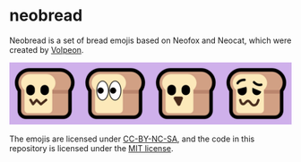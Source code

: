 # neobread

Neobread is a set of bread emojis based on Neofox and Neocat, which were created
by [Volpeon](https://volpeon.ink/emojis/).

![A grid of bread emojis making various expressions.](preview.png)

The emojis are licensed under
[CC-BY-NC-SA](https://creativecommons.org/licenses/by-nc-sa/4.0/), and the code
in this repository is licensed under the
[MIT license](https://opensource.org/license/mit).
